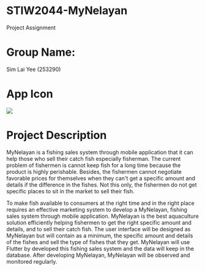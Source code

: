 # STIW2044-MyNelayan
Project Assignment

# Group Name:
Sim Lai Yee (253290)

# App Icon
![](https://github.com/slyee96/STIW2044-MyNelayan/blob/master/icon.png)

# Project Description

MyNelayan is a fishing sales system through mobile application that it can help those who sell their catch fish especially fisherman. The current problem of fishermen is cannot keep fish for a long time because the product is highly perishable. Besides, the fishermen cannot negotiate favorable prices for themselves when they can't get a specific amount and details if the difference in the fishes. Not this only, the fishermen do not get specific places to sit in the market to sell their fish.

To make fish available to consumers at the right time and in the right place requires an effective marketing system to develop a MyNelayan, fishing sales system through mobile application. MyNelayan is the best aquaculture solution efficiently helping fishermen to get the right specific amount and details, and to sell their catch fish. The user interface will be designed as MyNelayan but will contain as a minimum, the specific amount and details of the fishes and sell the type of fishes that they get. MyNelayan will use Flutter by developed this fishing sales system and the data will keep in the database. After developing MyNelayan, MyNelayan will be observed and monitored regularly.
